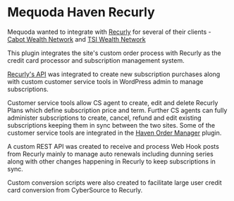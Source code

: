 Mequoda Haven Recurly
=====================
Mequoda wanted to integrate with [Recurly](https://recurly.com/) for several of their clients - [Cabot Wealth Network](https://cabotwealth.com/) and [TSI Wealth Network](https://www.tsinetwork.ca/)

This plugin integrates the site's custom order process with Recurly as the credit card processor and subscription management system. 

[Recurly's API](https://github.com/recurly/recurly-client-php) was integrated to create new subscription purchases along with custom customer service tools in WordPress admin to manage subscriptions. 

Customer service tools allow CS agent to create, edit and delete Recurly Plans which define subscription price and term.  Further CS agents can fully administer subscriptions to create, cancel, refund and edit existing subscriptions keeping them in sync between the two sites. Some of the customer service tools are integrated in the [Haven Order Manager](https://github.com/bobalbert/code-samples/tree/master/Mequoda/haven-order-manager/) plugin.

A custom REST API was created to receive and process Web Hook posts from Recurly mainly to manage auto renewals including dunning series along with other changes happening in Recurly to keep subscriptions in sync.

Custom conversion scripts were also created to facilitate large user credit card conversion from CyberSource to Recurly.